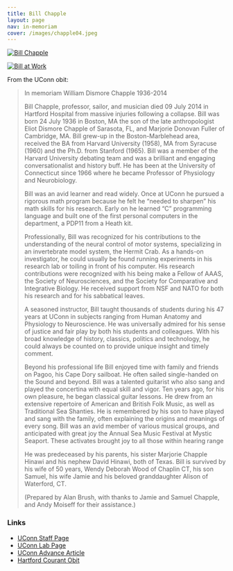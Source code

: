 ```yaml
---
title: Bill Chapple
layout: page
nav: in-memoriam
cover: /images/chapple04.jpeg
---
```


[![Bill Chapple][1]][1]

 [1]: /images/bill_chapple_thumbnail.jpg

[![Bill at Work][2]][2]

 [2]: /images/chapple04.jpeg

From the UConn obit:

> In memoriam
> William Dismore Chapple
> 1936-2014
>
> 
> Bill Chapple, professor, sailor, and musician died 09 July 2014 in Hartford Hospital from massive injuries following a collapse. Bill was born 24 July 1936 in Boston, MA the son of the late anthropologist Eliot Dismore Chapple of Sarasota, FL, and Marjorie Donovan Fuller of Cambridge, MA. Bill grew-up in the Boston-Marblehead area, received the BA from Harvard University (1958), MA from Syracuse (1960) and the Ph.D. from Stanford (1965). Bill was a member of the Harvard University debating team and was a brilliant and engaging conversationalist and history buff. He has been at the University of Connecticut since 1966 where he became Professor of Physiology and Neurobiology.
> 
> Bill was an avid learner and read widely. Once at UConn he pursued a rigorous math program because he felt he “needed to sharpen” his math skills for his research. Early on he learned “C” programming language and built one of the first personal computers in the department, a PDP11 from a Heath kit.
> 
> Professionally, Bill was recognized for his contributions to the understanding of the neural control of motor systems, specializing in an invertebrate model system, the Hermit Crab. As a hands-on investigator, he could usually be found running experiments in his research lab or toiling in front of his computer. His research contributions were recognized with his being make a Fellow of AAAS, the Society of Neurosciences, and the Society for Comparative and Integrative Biology. He received support from NSF and NATO for both his research and for his sabbatical leaves.
>  
> A seasoned instructor, Bill taught thousands of students during his 47 years at UConn in subjects ranging from Human Anatomy and Physiology to Neuroscience. He was universally admired for his sense of justice and fair play by both his students and colleagues. With his broad knowledge of history, classics, politics and technology, he could always be counted on to provide unique insight and timely comment.
>
> Beyond his professional life Bill enjoyed time with family and friends on Pagoo, his Cape Dory sailboat. He often sailed single-handed on the Sound and beyond.  Bill was a talented guitarist who also sang and played the concertina with equal skill and vigor. Ten years ago, for his own pleasure, he began classical guitar lessons. He drew from an extensive repertoire of American and British Folk Music, as well as Traditional Sea Shanties. He is remembered by his son to have played and sang with the family, often explaining the origins and meanings of every song. Bill was an avid member of various musical groups, and anticipated with great joy the Annual Sea Music Festival at Mystic Seaport. These activates brought joy to all those within hearing range
>
> He was predeceased by his parents, his sister Marjorie Chapple Hinawi and his nephew David Hinawi, both of Texas. Bill is survived by his wife of 50 years, Wendy Deborah Wood of Chaplin CT, his son Samuel, his wife Jamie and his beloved granddaughter Alison of Waterford, CT.
> 
> (Prepared by Alan Brush, with thanks to Jamie and Samuel Chapple, and Andy Moiseff for their assistance.)

### Links 

 * [UConn Staff Page](http://www.pnb.uconn.edu/PNB_Base/about/staff/chapple.html)
 * [UConn Lab Page](http://www.pnb.uconn.edu/PNB_Base/about/staff/facultysites/chapple/index.htm)
 * [UConn Advance Article](http://advance.uconn.edu/2002/020218/02021807.htm)
 * [Hartford Courant Obit](http://www.legacy.com/obituaries/hartfordcourant/obituary.aspx?n=bill-chapple&pid=171699211&fhid=4173)

